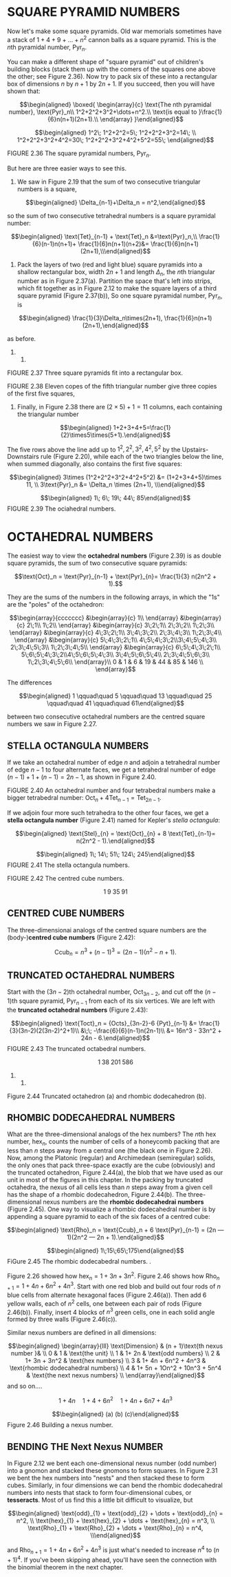 # SQUARE PYRAMID NUMBERS

Now let's make some square pyramids. Old war memorials sometimes have a
stack of $1 + 4+ 9+\dots+n^2$ cannon balls as a square pyramid. This is
the $n$th pyramidal number, $\text{Pyr}_n$.

You can make a different shape of "square pyramid" out of children's
building blocks (stack them up with the comers of the squares one above
the other; see Figure 2.36). Now try to pack six of these into a
rectangular box of dimensions $n$ by $n + 1$ by $2n + 1$. If you
succeed, then you will have shown that:

$$\begin{aligned}
\boxed{
    \begin{array}{c}
        \text{The nth pyramidal number}, \text{Pyr}_n\\
        1^2+2^2+3^2+\dots+n^2.\\
        \text{is equal to }\frac{1}{6}n(n+1)(2n+1).\\
    \end{array}
    }\end{aligned}$$

$$\begin{aligned}
    1^2\; 
    1^2+2^2=5\; 
    1^2+2^2+3^2=14\; \\
    1^2+2^2+3^2+4^2=30\; 
    1^2+2^2+3^2+4^2+5^2=55\; \end{aligned}$$

FIGURE 2.36 The square pyramidal numbers, Pyr$_n$.

But here are three easier ways to see this.

1.  We saw in Figure 2.19 that the sum of two consecutive triangular
    numbers is a square,

$$\begin{aligned}
\Delta_{n-1}+\Delta_n = n^2,\end{aligned}$$

so the sum of two consecutive tetrahedral numbers is a square pyramidal
number:

$$\begin{aligned}
    \text{Tet}_{n-1} + \text{Tet}_n &=\text{Pyr}_n,\\
    \frac{1}{6}(n-1)n(n+1)+
    \frac{1}{6}n(n+1)(n+2)&=
    \frac{1}{6}n(n+1)(2n+1),\\\end{aligned}$$

1.  Pack the layers of two (red and light blue) square pyramids into a
    shallow rectangular box, width $2n + 1$ and length $\Delta_n$, the
    $n$th triangular number as in Figure 2.37(a). Partition the space
    that's left into strips, which fit together as in Figure 2.12 to
    make the square layers of a third square pyramid (Figure 2.37(b)),
    So one square pyramidal number, Pyr$_n$, is

$$\begin{aligned}
    \frac{1}{3}\Delta_n\times(2n+1),
    \frac{1}{6}n(n+1)(2n+1),\end{aligned}$$

as before.

1.  1.  

FIGURE 2.37 Three square pyramids fit into a rectangular box.

FIGURE 2.38 Eleven copes of the fifth triangular number give three
copies of the first five squares,

1.  Finally, in Figure 2.38 there are $(2 \times 5) + 1 = 11$ columns,
    each containing the triangular number

$$\begin{aligned}
1+2+3+4+5=\frac{1}{2}\times5\times(5+1).\end{aligned}$$

The five rows above the line add up to $1^2, 2^2, 3^2, 4^2, 5^2$ by the
Upstairs-Downstairs rule (Figure 2.20), while each of the two triangles
below the line, when summed diagonally, also contains the first five
squares:

$$\begin{aligned}
    3\times (1^2+2^2+3^2+4^2+5^2) 
    &= (1+2+3+4+5)\times 11, \\
    3\text{Pyr}_n &= \Delta_n \times (2n+1), \\\end{aligned}$$

$$\begin{aligned}
1\; 6\; 19\; 44\; 85\end{aligned}$$ FIGURE 2.39 The ociahedral numbers.

# OCTAHEDRAL NUMBERS

The easiest way to view the **octahedral numbers** (Figure 2.39) is as
double square pyramids, the sum of two consecutive square pyramids:

$$\text{Oct}_n = \text{Pyr}_{n-1} + \text{Pyr}_{n}= \frac{1}{3} n(2n^2 + 1).$$

They are the sums of the numbers in the following arrays, in which the
"1s" are the "poles" of the octahedron:

$$\begin{array}{ccccccc}
        &\begin{array}{c} 1\\ \end{array}
        &\begin{array}{c} 2\;1\\ 1\;2\\ \end{array}
        &\begin{array}{c} 3\;2\;1\\ 2\;3\;2\\ 1\;2\;3\\ \end{array}
        &\begin{array}{c} 4\;3\;2\;1\\ 3\;4\;3\;2\\ 2\;3\;4\;3\\ 1\;2\;3\;4\\ \end{array}
        &\begin{array}{c} 5\;4\;3\;2\;1\\ 4\;5\;4\;3\;2\\3\;4\;5\;4\;3\\ 2\;3\;4\;5\;3\\ 1\;2\;3\;4\;5\\ \end{array}
        &\begin{array}{c} 6\;5\;4\;3\;2\;1\\ 5\;6\;5\;4\;3\;2\\4\;5\;6\;5\;4\;3\\ 3\;4\;5\;6\;5\;4\\ 2\;3\;4\;5\;6\;3\\ 1\;2\;3\;4\;5\;6\\ \end{array}\\
        0 & 1 & 6 & 19 & 44 & 85 & 146 \\
    \end{array}$$

The differences

$$\begin{aligned}
    1
    \qquad\quad 5
    \qquad\quad 13
    \qquad\quad 25
    \qquad\quad 41
    \qquad\quad 61\end{aligned}$$

between two consecutive octahedral numbers are the centred square
numbers we saw in Figure 2.27.

## STELLA OCTANGULA NUMBERS

If we take an octahedral number of edge $n$ and adjoin a tetrahedral
number of edge $n - 1$ to four alternate faces, we get a tetrahedral
number of edge $(n - 1) + 1+ (n - 1) = 2n - 1$, as shown in Figure 2.40.

FiGURE 2.40 An octahedral number and four tetrabedral numbers make a
bigger tetrabedral number:
$\text{Oct}_n + 4 \text{Tet}_{n-1} = \text{Tet}_{2n-1}$.

If we adjoin four more such tetrahedra to the other four faces, we get a
**stella octangula number** (Figure 2.41) named for Kepler's *stella
octangula*:

$$\begin{aligned}
    \text{Stel}_{n} = \text{Oct}_{n} + 8 \text{Tet}_{n-1}=  n(2n^2 - 1).\end{aligned}$$

$$\begin{aligned}
1\; 14\; 51\; 124\; 245\end{aligned}$$ FIGURE 2.41 The stella octangula
numbers.

FIGURE 2.42 The centred cube numbers.

$$1\; 9\; 35\; 91$$

## CENTRED CUBE NUMBERS

The three-dimensionai analogs of the centred square numbers are the
(body-)**centred cube numbers** (Figure 2.42):

$$\text{Ccub}_n = n^3 + (n - 1)^3 = (2n-1)(n^2-n+1).$$

## TRUNCATED OCTAHEDRAL NUMBERS

Start with the $(3n - 2)$th octahedral number, $\text{Oct}_{3n-2}$, and
cut off the $(n - 1)$th square pyramid, $\text{Pyr}_{n-1}$ from each of
its six vertices. We are left with the **truncated octahedral numbers**
(Figure 2.43):

$$\begin{aligned}
    \text{Toct}_n = {Octs}_{3n-2}-6 {Pyt}_{n-1} 
    &= \frac{1}{3}(3n-2)(2(3n-2)^2+1)\\
    &\;\; -\frac{6}{6}(n-1)n(2n-1)\\
    &= 16n^3 - 33n^2 + 24n - 6.\end{aligned}$$ FIGURE 2.43 The truncated
octabedral numbers.

$$1\;38\;201\;586$$

1.  1.  

Figure 2.44 Truncated octahedron (a) and rhombic dodecahedron (b).

## RHOMBIC DODECAHEDRAL NUMBERS

What are the three-dimensional analogs of the hex numbers? The $n$th hex
number, hex$_n$, counts the number of cells of a honeycomb packing that
are less than $n$ steps away from a central one (the black one in Figure
2.26). Now, among the Platonic (regular) and Archimedean (semiregular)
solids, the only ones that pack three-space exactly are the cube
(obviously) and the truncated octahedron, Figure 2.44(a), the blob that
we have used as our unit in most of the figures in this chapter. In the
packing by truncated octahedra, the nexus of all cells less than $n$
steps away from a given cell has the shape of a rhombic dodecahedron,
Figure 2.44(b). The three-dimensional nexus numbers are the **rhombic
dodecahedrai numbers** (Figure 2.45). One way to visualize a rhombic
dodecahedral number is by appending a square pyramid to each of the six
faces of a centred cube:

$$\begin{aligned}
    \text{Rho}_n = \text{Ccub}_n + 6 \text{Pyr}_{n-1} = (2n — 1)(2n^2 — 2n + 1).\end{aligned}$$

$$\begin{aligned}
1\;15\;65\;175\end{aligned}$$ FiGure 2.45 The rhombic dodecabedral
numbers. .

Figure 2.26 showed how hex$_n = 1 + 3n + 3n^2$. Figure 2.46 shows how
Rho$_{n+1} = 1 + 4n + 6n^2 + 4n^3$. Start with one red blob and build
out four rods of $n$ blue cells from alternate hexagonal faces (Figure
2.46(a)). Then add $6$ yellow walls, each of $n^2$ cells, one between
each pair of rods (Figure 2.46(b)). Finally, insert $4$ blocks of $n^3$
green cells, one in each solid angle formed by three walls (Figure
2.46(c)).

Similar nexus numbers are defined in all dimensions:

$$\begin{aligned}
    \begin{array}{lll}
        \text{Dimension} & (n + 1)\text{th nexus number }& \\
        0 & 1 & \text{the unit} \\
        1 & 1+ 2n & \text{odd numbers} \\
        2 & 1+ 3n + 3n^2 & \text{hex numbers} \\
        3 & 1+ 4n + 6n^2 + 4n^3 & \text{rhombic dodecahedral numbers} \\
        4 & 1+ 5n + 1On^2 + 10n^3 + 5n^4 & \text{the next nexus numbers} \\
    \end{array}\end{aligned}$$ and so on....

$$1+4n\quad 1+4+6n^2\quad 1+4n+6n7+4n^3$$

$$\begin{aligned}
(a) (b) (c)\end{aligned}$$ Figure 2.46 Building a nexus number.

## BENDING THE Next Nexus NUMBER

In Figure 2.12 we bent each one-dimensional nexus number (odd number)
into a gnomon and stacked these gnomons to form squares. In Figure 2.31
we bent the hex numbers into "nests" and then stacked these to form
cubes. Similarly, in four dimensions we can bend the rhombic
dodecahedral numbers into nests that stack to form four-dimensional
cubes, or **tesseracts**. Most of us find this a little bit difficult to
visualize, but

$$\begin{aligned}
    \text{odd}_{1} + \text{odd}_{2} + \dots + \text{odd}_{n} = n^2, \\
    \text{hex}_{1} + \text{hex}_{2} + \dots + \text{hex}_{n} = n^3, \\
    \text{Rho}_{1} + \text{Rho}_{2} + \dots + \text{Rho}_{n} = n^4, \\\end{aligned}$$

and Rho$_{n+1} = 1+ 4n + 6n^2 + 4n^3$ is just what's needed to increase
$n^4$ to $(n + 1)^4$. If you've been skipping ahead, you'll have seen
the connection with the binomial theorem in the next chapter.
